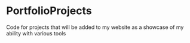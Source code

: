 # PortfolioProjects
Code for projects that will be added to my website as a showcase of my ability with various tools
